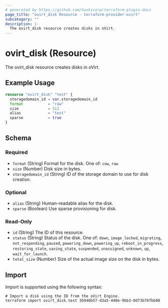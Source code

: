```yaml
---
# generated by https://github.com/hashicorp/terraform-plugin-docs
page_title: "ovirt_disk Resource - terraform-provider-ovirt"
subcategory: ""
description: |-
  The ovirt_disk resource creates disks in oVirt.
---
```


# ovirt_disk (Resource)

The ovirt_disk resource creates disks in oVirt.

## Example Usage

```terraform
resource "ovirt_disk" "test" {
  storagedomain_id = var.storagedomain_id
  format           = "raw"
  size             = 512
  alias            = "test"
  sparse           = true
}
```

<!-- schema generated by tfplugindocs -->
## Schema

### Required

- `format` (String) Format for the disk. One of: `cow`, `raw`
- `size` (Number) Disk size in bytes.
- `storagedomain_id` (String) ID of the storage domain to use for disk creation.

### Optional

- `alias` (String) Human-readable alias for the disk.
- `sparse` (Boolean) Use sparse provisioning for disk.

### Read-Only

- `id` (String) The ID of this resource.
- `status` (String) Status of the disk. One of: `down`, `image_locked`, `migrating`, `not_responding`, `paused`, `powering_down`, `powering_up`, `reboot_in_progress`, `restoring_state`, `saving_state`, `suspended`, `unassigned`, `unknown`, `up`, `wait_for_launch`.
- `total_size` (Number) Size of the actual image size on the disk in bytes.

## Import

Import is supported using the following syntax:

```shell
# Import a disk using the ID from the oVirt Engine.
terraform import ovirt_disk.test 3b940b57-d3a5-448e-9bb3-0d73b76fbb08
```
